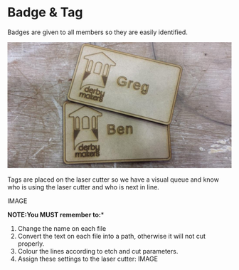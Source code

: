 Badge & Tag
===========

Badges are given to all members so they are easily identified.

![alt tag](https://raw.githubusercontent.com/DerbyMakers/LaserCutter/master/Badge%20&%20Tag/img/Badge.jpg)

Tags are placed on the laser cutter so we have a visual queue and know who is using the laser cutter and who is next in line.

IMAGE

**NOTE:You MUST remember to:***
1. Change the name on each file
2. Convert the text on each file into a path, otherwise it will not cut properly.
3. Colour the lines according to etch and cut parameters.
4. Assign these settings to the laser cutter:
IMAGE

